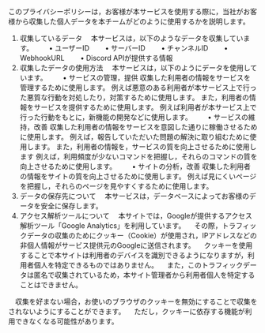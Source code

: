 このプライバシーポリシーは，お客様が本サービスを使用する際に，当社がお客様から収集した個人データを本チームがどのように使用するかを説明します。
1. 収集しているデータ
　本サービスは，以下のようなデータを収集しています。
　　• ユーザーID
　　• サーバーID
　　• チャンネルID
　　• WebhookURL
　　• Discord APIが提供する情報
2. 収集したデータの使用方法
　本サービスは，以下のようにデータを使用しています。
　　• サービスの管理，提供 収集した利用者の情報をサービスを管理するために使用します。 例えば悪意のある利用者が本サービス上で行った悪質な行動を対処したり，対策するために使用します。 また，利用者の情報をサービスを提供するために使用します。 例えば利用者が本サービス上で行った行動をもとに，新機能の開発などに使用します。
　　• サービスの維持，改善 収集した利用者の情報をサービスを意図した通りに稼働させるために使用します。 例えば，報告していただいた問題の解決に取り組むために使用します。 また，利用者の情報を，サービスの質を向上させるために使用します 例えば，利用頻度が少ないコマンドを把握し，それらのコマンドの質を向上させるために使用します。
　　• サイトの分析，改善 収集した利用者の情報をサイトの質を向上させるために使用します。 例えば見にくいページを把握し，それらのページを見やすくするために使用します。
3. データの保存先について
　本サービスは，データベースによってお客様のデータを安全に保存します。
4. アクセス解析ツールについて
　本サイトでは，Googleが提供するアクセス解析ツール「Google Analytics」を利用しています。
　その際，トラフィックデータの収集のためにクッキー（Cookie）が使用され，IPアドレスなどの非個人情報がサービス提供元のGoogleに送信されます。
　クッキーを使用することで本サイトは利用者のデバイスを識別できるようになりますが，利用者個人を特定できるものではありません。
　また，このトラフィックデータは匿名で収集されているため，本サイト管理者から利用者個人を特定することはできません。

　収集を好まない場合，お使いのブラウザのクッキーを無効にすることで収集をされないようにすることができます。
　ただし，クッキーに依存する機能が利用できなくなる可能性があります。
